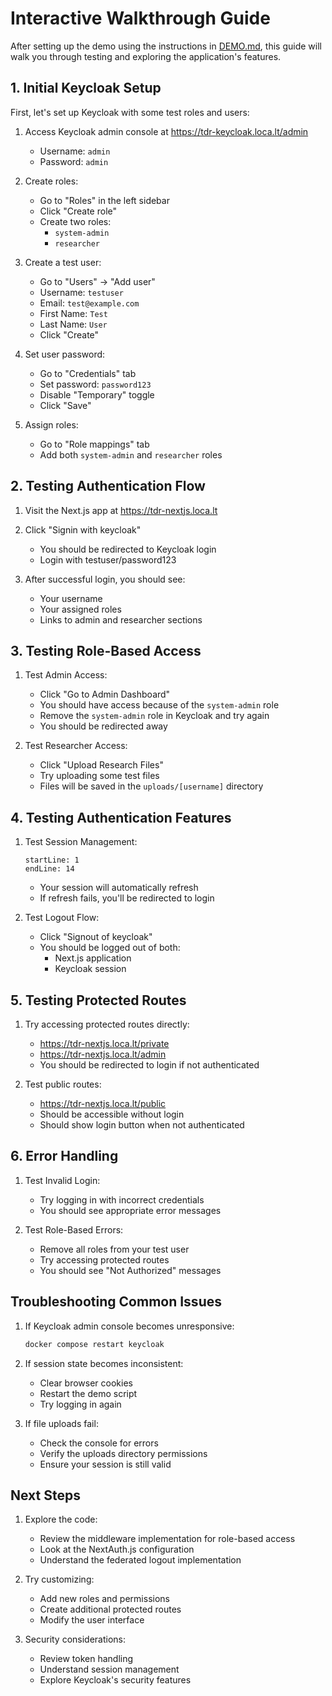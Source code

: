 # Interactive Walkthrough Guide

After setting up the demo using the instructions in [DEMO.md](DEMO.md), this guide will walk you through testing and exploring the application's features.

## 1. Initial Keycloak Setup

First, let's set up Keycloak with some test roles and users:

1. Access Keycloak admin console at https://tdr-keycloak.loca.lt/admin
   - Username: `admin`
   - Password: `admin`

2. Create roles:
   - Go to "Roles" in the left sidebar
   - Click "Create role"
   - Create two roles:
     * `system-admin`
     * `researcher`

3. Create a test user:
   - Go to "Users" → "Add user"
   - Username: `testuser`
   - Email: `test@example.com`
   - First Name: `Test`
   - Last Name: `User`
   - Click "Create"
   
4. Set user password:
   - Go to "Credentials" tab
   - Set password: `password123`
   - Disable "Temporary" toggle
   - Click "Save"

5. Assign roles:
   - Go to "Role mappings" tab
   - Add both `system-admin` and `researcher` roles

## 2. Testing Authentication Flow

1. Visit the Next.js app at https://tdr-nextjs.loca.lt

2. Click "Signin with keycloak"
   - You should be redirected to Keycloak login
   - Login with testuser/password123

3. After successful login, you should see:
   - Your username
   - Your assigned roles
   - Links to admin and researcher sections

## 3. Testing Role-Based Access

1. Test Admin Access:
   - Click "Go to Admin Dashboard"
   - You should have access because of the `system-admin` role
   - Remove the `system-admin` role in Keycloak and try again
   - You should be redirected away

2. Test Researcher Access:
   - Click "Upload Research Files"
   - Try uploading some test files
   - Files will be saved in the `uploads/[username]` directory

## 4. Testing Authentication Features

1. Test Session Management:
   ```typescript:src/components/SessionGuard.tsx
   startLine: 1
   endLine: 14
   ```
   - Your session will automatically refresh
   - If refresh fails, you'll be redirected to login

2. Test Logout Flow:
   - Click "Signout of keycloak"
   - You should be logged out of both:
     * Next.js application
     * Keycloak session

## 5. Testing Protected Routes

1. Try accessing protected routes directly:
   - https://tdr-nextjs.loca.lt/private
   - https://tdr-nextjs.loca.lt/admin
   - You should be redirected to login if not authenticated

2. Test public routes:
   - https://tdr-nextjs.loca.lt/public
   - Should be accessible without login
   - Should show login button when not authenticated

## 6. Error Handling

1. Test Invalid Login:
   - Try logging in with incorrect credentials
   - You should see appropriate error messages

2. Test Role-Based Errors:
   - Remove all roles from your test user
   - Try accessing protected routes
   - You should see "Not Authorized" messages

## Troubleshooting Common Issues

1. If Keycloak admin console becomes unresponsive:
   ```bash
   docker compose restart keycloak
   ```

2. If session state becomes inconsistent:
   - Clear browser cookies
   - Restart the demo script
   - Try logging in again

3. If file uploads fail:
   - Check the console for errors
   - Verify the uploads directory permissions
   - Ensure your session is still valid

## Next Steps

1. Explore the code:
   - Review the middleware implementation for role-based access
   - Look at the NextAuth.js configuration
   - Understand the federated logout implementation

2. Try customizing:
   - Add new roles and permissions
   - Create additional protected routes
   - Modify the user interface

3. Security considerations:
   - Review token handling
   - Understand session management
   - Explore Keycloak's security features 
